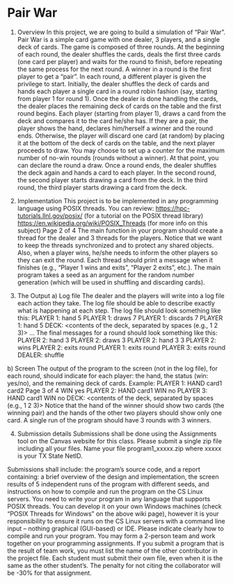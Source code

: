 # Pair War

1. Overview 
In this project, we are going to build a simulation of “Pair War”. Pair War is a simple card 
game with one dealer, 3 players, and a single deck of cards. 
The game is composed of three rounds. At the beginning of each round, the dealer shuffles 
the cards, deals the first three cards (one card per player) and waits for the round to finish, 
before repeating the same process for the next round. 
A winner in a round is the first player to get a “pair”. 
In each round, a different player is given the privilege to start. Initially, the dealer shuffles the 
deck of cards and hands each player a single card in a round robin fashion (say, starting from 
player 1 for round 1). Once the dealer is done handling the cards, the dealer places the
remaining deck of cards on the table and the first round begins. Each player (starting from 
player 1), draws a card from the deck and compares it to the card he/she has. If they are a 
pair, the player shows the hand, declares him/herself a winner and the round ends. 
Otherwise, the player will discard one card (at random) by placing it at the bottom of the deck 
of cards on the table, and the next player proceeds to draw. You may choose to set up a 
counter for the maximum number of no-win rounds (rounds without a winner). At that point, 
you can declare the round a draw.
Once a round ends, the dealer shuffles the deck again and hands a card to each player. In 
the second round, the second player starts drawing a card from the deck. In the third round, 
the third player starts drawing a card from the deck. 

2. Implementation 
This project is to be implemented in any programming language using POSIX threads. 
You can review: 
https://hpc-tutorials.llnl.gov/posix/ (for a tutorial on the POSIX thread library)
https://en.wikipedia.org/wiki/POSIX_Threads (for more info on this subject)
Page 2 of 4
The main function in your program should create a thread for the dealer and 3 threads for the 
players. Notice that we want to keep the threads synchronized and to protect any shared 
objects. 
Also, when a player wins, he/she needs to inform the other players so they can exit the round. 
Each thread should print a message when it finishes (e.g., “Player 1 wins and exits”, “Player 2 
exits”, etc.).
The main program takes a seed as an argument for the random number generation (which 
will be used in shuffling and discarding cards).

3. The Output
a) Log file
The dealer and the players will write into a log file each action they take. The log file should 
be able to describe exactly what is happening at each step. 
The log file should look something like this: 
PLAYER 1: hand 5
PLAYER 1: draws 7 
PLAYER 1: discards 7 
PLAYER 1: hand 5 
DECK: <contents of the deck, separated by spaces (e.g., 1 2 3)>
…
The final messages for a round should look something like this: 
PLAYER 2: hand 3 
PLAYER 2: draws 3 
PLAYER 2: hand 3 3 
PLAYER 2: wins 
PLAYER 2: exits round 
PLAYER 1: exits round 
PLAYER 3: exits round 
DEALER: shuffle

b) Screen
The output of the program to the screen (not in the log file), for each round, should indicate for 
each player: the hand, the status (win: yes/no), and the remaining deck of cards. Example:
PLAYER 1:
HAND card1 card2 
Page 3 of 4
WIN yes
PLAYER 2:
HAND card1
WIN no
PLAYER 3:
HAND card1
WIN no
DECK: <contents of the deck, separated by spaces (e.g., 1 2 3)>
Notice that the hand of the winner should show two cards (the winning pair) and the hands of 
the other two players should show only one card. A single run of the program should have 3 
rounds with 3 winners. 

4. Submission details 
Submissions shall be done using the Assignments tool on the Canvas website for this class. 
Please submit a single zip file including all your files. 
Name your file program1_xxxxx.zip where xxxxx is your TX State NetID. 

Submissions shall include:
the program’s source code, and a report containing:
a brief overview of the design and implementation, the screen results of 5 independent runs of the program with different seeds, 
and instructions on how to compile and run the program on the CS Linux servers. 
You need to write your program in any language that supports POSIX threads. 
You can develop it on your own Windows machines (check “POSIX Threads for Windows” on 
the above wiki page), however it is your responsibility to ensure it runs on the CS Linux
servers with a command line input – nothing graphical (GUI-based) or IDE. Please indicate
clearly how to compile and run your program. 
You may form a 2-person team and work together on your programming assignments. If you 
submit a program that is the result of team work, you must list the name of the other
contributor in the project file. Each student must submit their own file, even when it is the 
same as the other student’s. The penalty for not citing the collaborator will be -30% for that 
assignment.
